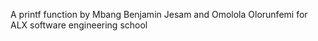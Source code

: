 A printf function by Mbang Benjamin Jesam and Omolola Olorunfemi for ALX software engineering school